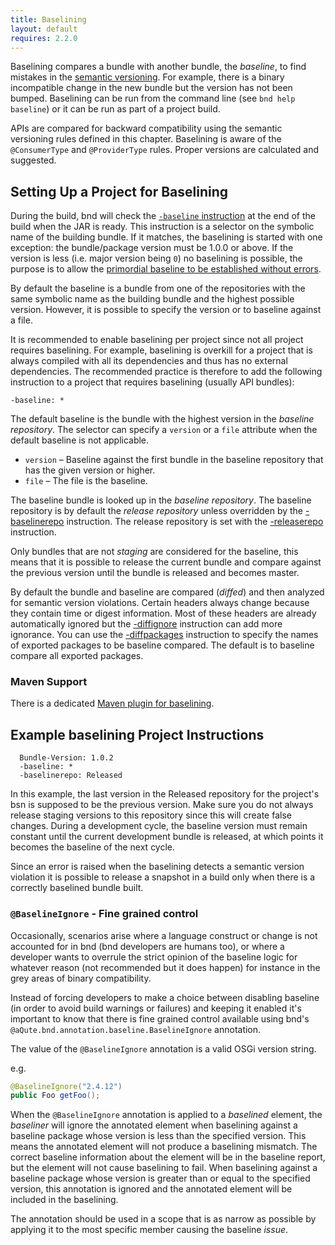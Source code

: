 ```yaml
---
title: Baselining
layout: default
requires: 2.2.0
---
```


Baselining compares a bundle with another bundle, the _baseline_, to find mistakes in the [semantic versioning](https://docs.osgi.org/whitepaper/semantic-versioning/). For example, there is a binary incompatible change in the new bundle but the version has not been bumped. Baselining can be run from the command line (see `bnd help baseline`) or it can be run as part of a project build. 

APIs are compared for backward compatibility using the semantic versioning rules defined in this chapter. Baselining is aware of the `@ConsumerType` and `@ProviderType` rules. Proper versions are calculated and suggested.

## Setting Up a Project for Baselining

During the build, bnd will check the [`-baseline` instruction](../_instructions/baseline.html) at the end of the build when the JAR is ready. This instruction is a selector on the symbolic name of the building bundle. If it matches, the baselining is started with one exception: the bundle/package version must be 1.0.0 or above. If the version is less (i.e. major version being `0`) no baselining is possible, the purpose is to allow the [primordial baseline to be established without errors](https://semver.org/#spec-item-4).

By default the baseline is a bundle from one of the repositories with the same symbolic name as the building bundle and the highest possible version. However, it is possible to specify the version or to baseline against a file.

It is recommended to enable baselining per project since not all project requires baselining. For example, baselining is overkill for a project that is always compiled with all its dependencies and thus has no external dependencies. The recommended practice is therefore to add the following instruction to a project that requires baselining (usually API bundles):

	-baseline: *

The default baseline is the bundle with the highest version in the _baseline repository_. The selector can specify a `version` or a `file` attribute when the default baseline is not applicable. 

* `version` – Baseline against the first bundle in the baseline repository that has the given version or higher.
* `file` – The file is the baseline.

The baseline bundle is looked up in the _baseline repository_. The baseline repository is by default the _release repository_ unless overridden by the [-baselinerepo](../instructions/baselinerepo.html) instruction. The release repository is set with the [-releaserepo](../instructions/releaserepo.html) instruction.

Only bundles that are not _staging_ are considered for the baseline, this means that it is possible to release the current bundle and compare against the previous version until the bundle is released and becomes master. 

By default the bundle and baseline are compared (_diffed_) and then analyzed for semantic version violations. Certain headers always change because they contain time or digest information. Most of these headers are already automatically ignored but the [-diffignore](../instructions/diffignore.html) instruction can add more ignorance. You can use the 
[-diffpackages](../instructions/diffpackages.html) instruction to specify the names of exported packages to be baseline compared. The default is to baseline compare all exported packages.

### Maven Support

There is a dedicated [Maven plugin for baselining](../../maven-plugins/bnd-baseline-maven-plugin/README.md).

## Example baselining Project Instructions

      Bundle-Version: 1.0.2
      -baseline: *
      -baselinerepo: Released

In this example, the last version in the Released repository for the project's bsn is supposed to be the previous version. Make sure you do not always release staging versions to this repository since this will create false changes. During a development cycle, the baseline version must remain constant until the current development bundle is released, at which points it becomes the baseline of the next cycle.

Since an error is raised when the baselining detects a semantic version violation it is possible to release a snapshot in a build only when there is a correctly baselined bundle built.

### `@BaselineIgnore` - Fine grained control

Occasionally, scenarios arise where a language construct or change is not accounted for in bnd (bnd developers are humans too), or where a developer wants to overrule the strict opinion of the baseline logic for whatever reason (not recommended but it does happen) for instance in the grey areas of binary compatibility.

Instead of forcing developers to make a choice between disabling baseline (in order to avoid build warnings or failures) and keeping it enabled it's important to know that there is fine grained control available using bnd's `@aQute.bnd.annotation.baseline.BaselineIgnore` annotation.

The value of the `@BaselineIgnore` annotation is a valid OSGi version string.

e.g.

```java
@BaselineIgnore("2.4.12")
public Foo getFoo();
```

When the `@BaselineIgnore` annotation is applied to a *baselined* element, the *baseliner* will ignore the annotated element when baselining against a baseline package whose version is less than the specified version. This means the annotated element will not produce a baselining mismatch. The correct baseline information about the element will be in the baseline report, but the element will not cause baselining to fail. When baselining against a baseline package whose version is greater than or equal to the specified version, this annotation is ignored and the annotated element will be included in the baselining.

The annotation should be used in a scope that is as narrow as possible by applying it to the most specific member causing the baseline _issue_.